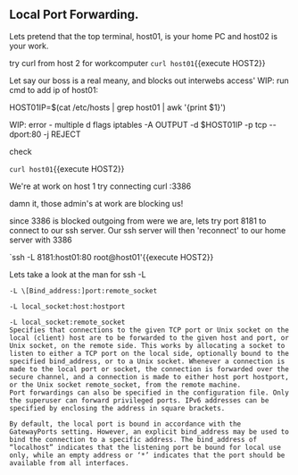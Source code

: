 ## Local Port Forwarding.

Lets pretend that the top terminal, host01, is your home PC 
and host02 is your work.

try curl from host 2  for workcomputer
`curl host01`{{execute HOST2}}


Let say our boss is a real meany, and blocks out interwebs access'
WIP: run cmd to add ip of host01:

HOST01IP=$(cat /etc/hosts | grep host01 | awk '{print $1}')

WIP: error - multiple d flags
iptables -A OUTPUT -d $HOST01IP -p tcp --dport:80 -j REJECT


check

`curl host01`{{execute HOST2}}


We're at work on host 1
try connecting
curl <ip>:3386

damn it, those admin's at work are blocking us!



since 3386 is blocked outgoing from were we are, lets try port 8181 to connect to our ssh server.
Our ssh server will then 'reconnect' to our home server with 3386

`ssh -L 8181:host01:80  root@host01'{{execute HOST2}}

Lets take a look at the man for ssh -L

``` 
-L \[Bind_address:]port:remote_socket
 
-L local_socket:host:hostport
 
-L local_socket:remote_socket
Specifies that connections to the given TCP port or Unix socket on the local (client) host are to be forwarded to the given host and port, or Unix socket, on the remote side. This works by allocating a socket to listen to either a TCP port on the local side, optionally bound to the specified bind_address, or to a Unix socket. Whenever a connection is made to the local port or socket, the connection is forwarded over the secure channel, and a connection is made to either host port hostport, or the Unix socket remote_socket, from the remote machine.
Port forwardings can also be specified in the configuration file. Only the superuser can forward privileged ports. IPv6 addresses can be specified by enclosing the address in square brackets.

By default, the local port is bound in accordance with the GatewayPorts setting. However, an explicit bind_address may be used to bind the connection to a specific address. The bind_address of “localhost” indicates that the listening port be bound for local use only, while an empty address or ‘*’ indicates that the port should be available from all interfaces.
```
